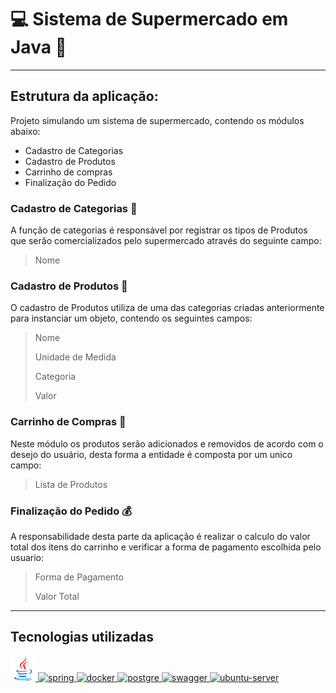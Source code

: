 # 💻 Sistema de Supermercado em Java 🏪
----
## Estrutura da aplicação:
Projeto simulando um sistema de supermercado, contendo os módulos abaixo:

* Cadastro de Categorias
* Cadastro de Produtos
* Carrinho de compras
* Finalização do Pedido

### Cadastro de Categorias 🎏
A função de categorias é responsável por registrar os tipos de Produtos que serão comercializados pelo supermercado através do seguinte campo:

> Nome
> 

### Cadastro de Produtos 🍕
O cadastro de Produtos utiliza de uma das categorias criadas anteriormente para instanciar um objeto, contendo os seguintes campos:

> Nome
>
> Unidade de Medida
>
> Categoria
>
> Valor

### Carrinho de Compras 🛒
Neste módulo os produtos serão adicionados e removidos de acordo com o desejo do usuário, desta forma a entidade é composta por um unico campo:

> Lista de Produtos
>

### Finalização do Pedido 💰


A responsabilidade desta parte da aplicação é realizar o calculo do valor total dos itens do carrinho e verificar a forma de pagamento escolhida pelo usuario:

> Forma de Pagamento
>
> Valor Total

----

## Tecnologias utilizadas
<p>
  <a href="https://www.java.com" target="_blank" rel="noreferrer"> <img src="https://raw.githubusercontent.com/devicons/devicon/master/icons/java/java-original.svg" alt="java" width="40" height="40"/> </a> 
  <a href="https://spring.io/" target="_blank" rel="noreferrer"> <img src="https://www.vectorlogo.zone/logos/springio/springio-icon.svg" alt="spring" width="40" height="40"/> </a> 
  <a href="https://www.docker.com" target="_blank" rel="noreferrer"> <img src="https://www.svgrepo.com/show/349342/docker.svg" alt="docker" width="40" height="40"> </a>
  <a href="https://www.postgresql.org" target="_blank" rel="noreferrer"> <img src="https://www.vectorlogo.zone/logos/postgresql/postgresql-icon.svg" alt="postgre" width="40" height="40"> </a>
  <a href="https://swagger.io" target="_blank" rel="noreferrer"> <img src="https://www.svgrepo.com/show/374111/swagger.svg" alt="swagger" width="40" height="40"> </a>
  <a href="https://ubuntu.com" target="_blank" rel="noreferrer"> <img src="https://www.svgrepo.com/show/452122/ubuntu.svg" alt="ubuntu-server" width="40" height="40"> </a>
</p>
